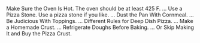Make Sure the Oven Is Hot. The oven should be at least 425 F. ...
Use a Pizza Stone. Use a pizza stone if you like. ...
Dust the Pan With Cornmeal. ...
Be Judicious With Toppings. ...
Different Rules for Deep Dish Pizza. ...
Make a Homemade Crust. ...
Refrigerate Doughs Before Baking. ...
Or Skip Making It and Buy the Pizza Crust.
